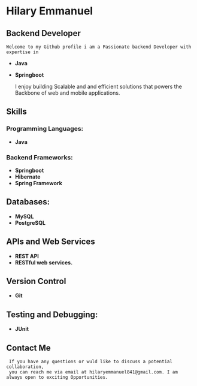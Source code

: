 #  Hilary Emmanuel

##  Backend Developer
    Welcome to my Github profile i am a Passionate backend Developer with expertise in 
   - **Java**
   - **Springboot**


     I enjoy building Scalable and and efficient solutions that powers the Backbone of web  and mobile applications.
     
     
##   Skills
###  Programming Languages:
-    **Java**

###  Backend Frameworks:
-    **Springboot**
-    **Hibernate**
-    **Spring Framework**

##   Databases:
-    **MySQL**
-    **PostgreSQL**

##   APIs and Web Services
-    **REST API**
-    **RESTful web services.**

##  Version Control
-   **Git**

##  Testing and Debugging:
-   **JUnit**

##   Contact Me
     If you have any questions or wuld like to discuss a potential collaboration,
     you can reach me via email at hilaryemmanuel841@gmail.com. I am always open to exciting Opportunities.
